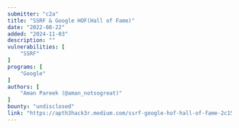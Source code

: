 ```yaml
---
submitter: "c2a"
title: "SSRF & Google HOF(Hall of Fame)"
date: "2022-08-22"
added: "2024-11-03"
description: ""
vulnerabilities: [
    "SSRF"
]
programs: [
    "Google"
]
authors: [
    "Aman Pareek (@aman_notsogreat)"
]
bounty: "undisclosed"
link: "https://apth3hack3r.medium.com/ssrf-google-hof-hall-of-fame-2c159dda04e3"
---
```




